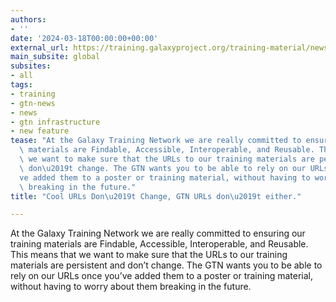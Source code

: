 ```yaml
---
authors:
- ''
date: '2024-03-18T00:00:00+00:00'
external_url: https://training.galaxyproject.org/training-material/news/2024/03/18/url-persistence.html
main_subsite: global
subsites:
- all
tags:
- training
- gtn-news
- news
- gtn infrastructure
- new feature
tease: "At the Galaxy Training Network we are really committed to ensuring our training\
  \ materials are Findable, Accessible, Interoperable, and Reusable. This means that\
  \ we want to make sure that the URLs to our training materials are persistent and\
  \ don\u2019t change. The GTN wants you to be able to rely on our URLs once you\u2019\
  ve added them to a poster or training material, without having to worry about them\
  \ breaking in the future."
title: "Cool URLs Don\u2019t Change, GTN URLs don\u2019t either."

---
```

At the Galaxy Training Network we are really committed to ensuring our training materials are Findable, Accessible, Interoperable, and Reusable. This means that we want to make sure that the URLs to our training materials are persistent and don’t change. The GTN wants you to be able to rely on our URLs once you’ve added them to a poster or training material, without having to worry about them breaking in the future.